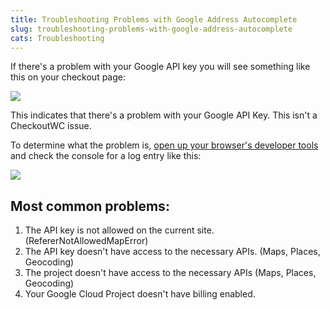 ```yaml
---
title: Troubleshooting Problems with Google Address Autocomplete
slug: troubleshooting-problems-with-google-address-autocomplete
cats: Troubleshooting
---
```


 If there's a problem with your Google API key you will see something like this on your checkout page:

 ![](https://s3.amazonaws.com/helpscout.net/docs/assets/5bdde2822c7d3a01757ac42e/images/6202a5dad86136157d9a20d3/file-oDNJ7yjouK.png)

 This indicates that there's a problem with your Google API Key. This isn't a CheckoutWC issue.

 To determine what the problem is, [open up your browser's developer tools](https://kb.checkoutwc.com/article/146-how-to-access-your-browsers-developer-tools-for-debugging) and check the console for a log entry like this:

 ![](https://s3.amazonaws.com/helpscout.net/docs/assets/5bdde2822c7d3a01757ac42e/images/6202a73b68cd260cc2d38faf/file-APMTqS5on6.png)

Most common problems:
---------------------

1. The API key is not allowed on the current site. (RefererNotAllowedMapError)
2. The API key doesn't have access to the necessary APIs. (Maps, Places, Geocoding)
3. The project doesn't have access to the necessary APIs (Maps, Places, Geocoding)
4. Your Google Cloud Project doesn't have billing enabled.
